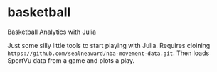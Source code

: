 # basketball
Basketball Analytics with Julia

Just some silly little tools to start playing with Julia.  Requires cloining `https://github.com/sealneaward/nba-movement-data.git`.  Then loads SportVu data
from a game and plots a play.
